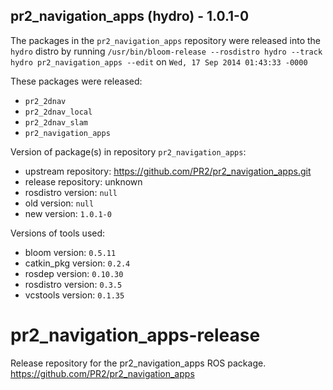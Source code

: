 ## pr2_navigation_apps (hydro) - 1.0.1-0

The packages in the `pr2_navigation_apps` repository were released into the `hydro` distro by running `/usr/bin/bloom-release --rosdistro hydro --track hydro pr2_navigation_apps --edit` on `Wed, 17 Sep 2014 01:43:33 -0000`

These packages were released:
- `pr2_2dnav`
- `pr2_2dnav_local`
- `pr2_2dnav_slam`
- `pr2_navigation_apps`

Version of package(s) in repository `pr2_navigation_apps`:
- upstream repository: https://github.com/PR2/pr2_navigation_apps.git
- release repository: unknown
- rosdistro version: `null`
- old version: `null`
- new version: `1.0.1-0`

Versions of tools used:
- bloom version: `0.5.11`
- catkin_pkg version: `0.2.4`
- rosdep version: `0.10.30`
- rosdistro version: `0.3.5`
- vcstools version: `0.1.35`


pr2_navigation_apps-release
===========================

Release repository for the pr2_navigation_apps ROS package. https://github.com/PR2/pr2_navigation_apps
